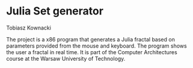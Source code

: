 # Julia Set generator
Tobiasz Kownacki  

The project is a x86 program that generates a Julia fractal based on parameters provided from the mouse and keyboard. The program shows the user a fractal in real time. It is part of the Computer Architectures course at the Warsaw University of Technology.
